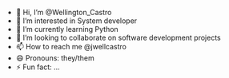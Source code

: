 - 👋 Hi, I’m @Wellington_Castro
- 👀 I’m interested in System developer 
- 🌱 I’m currently learning Python
- 💞️ I’m looking to collaborate on software development projects
- 📫 How to reach me @jwellcastro
- 😄 Pronouns: they/them
- ⚡ Fun fact: ...

<!---
jwellcastro/jwellcastro is a ✨ special ✨ repository because its `README.md` (this file) appears on your GitHub profile.
You can click the Preview link to take a look at your changes.
--->

